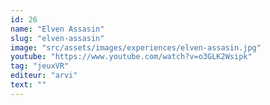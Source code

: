 ```yaml
---
id: 26
name: "Elven Assasin"
slug: "elven-assasin"
image: "src/assets/images/experiences/elven-assasin.jpg"
youtube: "https://www.youtube.com/watch?v=o3GLK2Wsipk"
tag: "jeuxVR"
editeur: "arvi"
text: ""
---
```

